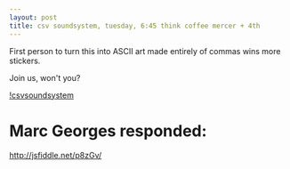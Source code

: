 ```yaml
---
layout: post
title: csv soundsystem, tuesday, 6:45 think coffee mercer + 4th
---
```



First person to turn this into ASCII art made entirely of commas wins more stickers.

Join us, won't you?

[!csvsoundsystem](http://csvsoundsystem.github.io/csvmails/assets/csvsoundsystem.png)

# Marc Georges responded:

http://jsfiddle.net/p8zGv/